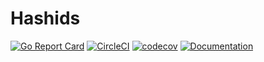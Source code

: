 # Hashids

[![Go Report Card](https://goreportcard.com/badge/github.com/indrasaputra/hashids)](https://goreportcard.com/report/github.com/indrasaputra/hashids)
[![CircleCI](https://circleci.com/gh/indrasaputra/hashids.svg?style=svg)](https://circleci.com/gh/indrasaputra/hashids)
[![codecov](https://codecov.io/gh/indrasaputra/hashids/branch/main/graph/badge.svg)](https://codecov.io/gh/indrasaputra/hashids)
[![Documentation](https://godoc.org/github.com/indrasaputra/hashids?status.svg)](http://godoc.org/github.com/indrasaputra/hashids)
